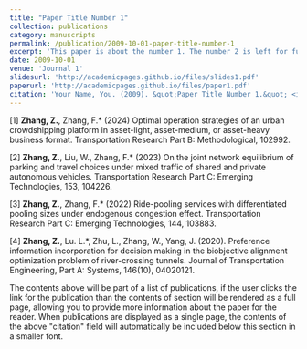 ```yaml
---
title: "Paper Title Number 1"
collection: publications
category: manuscripts
permalink: /publication/2009-10-01-paper-title-number-1
excerpt: 'This paper is about the number 1. The number 2 is left for future work.'
date: 2009-10-01
venue: 'Journal 1'
slidesurl: 'http://academicpages.github.io/files/slides1.pdf'
paperurl: 'http://academicpages.github.io/files/paper1.pdf'
citation: 'Your Name, You. (2009). &quot;Paper Title Number 1.&quot; <i>Journal 1</i>. 1(1).'
---
```


[1] **Zhang, Z.**, Zhang, F.* (2024) Optimal operation strategies of an urban crowdshipping platform in
asset-light, asset-medium, or asset-heavy business format. Transportation Research Part B: Methodological,
102992.

[2] **Zhang, Z.**, Liu, W., Zhang, F.* (2023) On the joint network equilibrium of parking and travel
choices under mixed traffic of shared and private autonomous vehicles. Transportation Research Part
C: Emerging Technologies, 153, 104226.

[3] **Zhang, Z.**, Zhang, F.* (2022) Ride-pooling services with differentiated pooling sizes under endogenous
congestion effect. Transportation Research Part C: Emerging Technologies, 144, 103883.

[4] **Zhang, Z.**, Lu. L.*, Zhu, L., Zhang, W., Yang, J. (2020). Preference information incorporation for
decision making in the biobjective alignment optimization problem of river-crossing tunnels. Journal
of Transportation Engineering, Part A: Systems, 146(10), 04020121.


The contents above will be part of a list of publications, if the user clicks the link for the publication than the contents of section will be rendered as a full page, allowing you to provide more information about the paper for the reader. When publications are displayed as a single page, the contents of the above "citation" field will automatically be included below this section in a smaller font.
